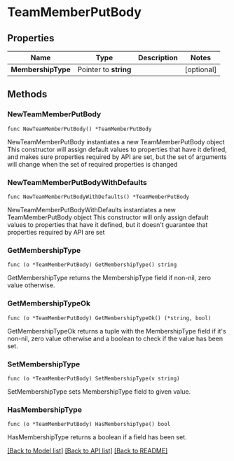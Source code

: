 # TeamMemberPutBody

## Properties

Name | Type | Description | Notes
------------ | ------------- | ------------- | -------------
**MembershipType** | Pointer to **string** |  | [optional] 

## Methods

### NewTeamMemberPutBody

`func NewTeamMemberPutBody() *TeamMemberPutBody`

NewTeamMemberPutBody instantiates a new TeamMemberPutBody object
This constructor will assign default values to properties that have it defined,
and makes sure properties required by API are set, but the set of arguments
will change when the set of required properties is changed

### NewTeamMemberPutBodyWithDefaults

`func NewTeamMemberPutBodyWithDefaults() *TeamMemberPutBody`

NewTeamMemberPutBodyWithDefaults instantiates a new TeamMemberPutBody object
This constructor will only assign default values to properties that have it defined,
but it doesn't guarantee that properties required by API are set

### GetMembershipType

`func (o *TeamMemberPutBody) GetMembershipType() string`

GetMembershipType returns the MembershipType field if non-nil, zero value otherwise.

### GetMembershipTypeOk

`func (o *TeamMemberPutBody) GetMembershipTypeOk() (*string, bool)`

GetMembershipTypeOk returns a tuple with the MembershipType field if it's non-nil, zero value otherwise
and a boolean to check if the value has been set.

### SetMembershipType

`func (o *TeamMemberPutBody) SetMembershipType(v string)`

SetMembershipType sets MembershipType field to given value.

### HasMembershipType

`func (o *TeamMemberPutBody) HasMembershipType() bool`

HasMembershipType returns a boolean if a field has been set.


[[Back to Model list]](../README.md#documentation-for-models) [[Back to API list]](../README.md#documentation-for-api-endpoints) [[Back to README]](../README.md)


